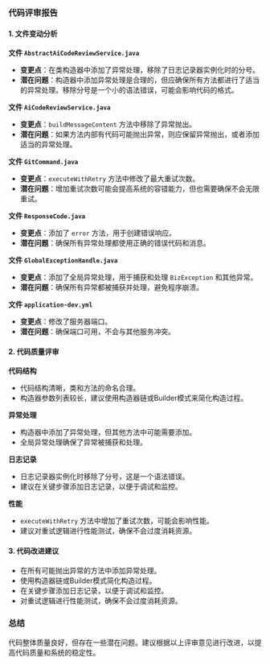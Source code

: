 ### 代码评审报告

#### 1. 文件变动分析

**文件 `AbstractAiCodeReviewService.java`**

- **变更点**：在类构造器中添加了异常处理，移除了日志记录器实例化时的分号。
- **潜在问题**：构造器中添加异常处理是合理的，但应确保所有方法都进行了适当的异常处理。移除分号是一个小的语法错误，可能会影响代码的格式。

**文件 `AiCodeReviewService.java`**

- **变更点**：`buildMessageContent` 方法中移除了异常抛出。
- **潜在问题**：如果方法内部有代码可能抛出异常，则应保留异常抛出，或者添加适当的异常处理。

**文件 `GitCommand.java`**

- **变更点**：`executeWithRetry` 方法中修改了最大重试次数。
- **潜在问题**：增加重试次数可能会提高系统的容错能力，但也需要确保不会无限重试。

**文件 `ResponseCode.java`**

- **变更点**：添加了 `error` 方法，用于创建错误响应。
- **潜在问题**：确保所有异常处理都使用正确的错误代码和消息。

**文件 `GlobalExceptionHandle.java`**

- **变更点**：添加了全局异常处理，用于捕获和处理 `BizException` 和其他异常。
- **潜在问题**：确保所有异常都被捕获并处理，避免程序崩溃。

**文件 `application-dev.yml`**

- **变更点**：修改了服务器端口。
- **潜在问题**：确保端口可用，不会与其他服务冲突。

#### 2. 代码质量评审

**代码结构**

- 代码结构清晰，类和方法的命名合理。
- 构造器参数列表较长，建议使用构造器链或Builder模式来简化构造过程。

**异常处理**

- 构造器中添加了异常处理，但其他方法中可能需要添加。
- 全局异常处理确保了异常被捕获和处理。

**日志记录**

- 日志记录器实例化时移除了分号，这是一个语法错误。
- 建议在关键步骤添加日志记录，以便于调试和监控。

**性能**

- `executeWithRetry` 方法中增加了重试次数，可能会影响性能。
- 建议对重试逻辑进行性能测试，确保不会过度消耗资源。

#### 3. 代码改进建议

- 在所有可能抛出异常的方法中添加异常处理。
- 使用构造器链或Builder模式简化构造过程。
- 在关键步骤添加日志记录，以便于调试和监控。
- 对重试逻辑进行性能测试，确保不会过度消耗资源。

### 总结

代码整体质量良好，但存在一些潜在问题。建议根据以上评审意见进行改进，以提高代码质量和系统的稳定性。